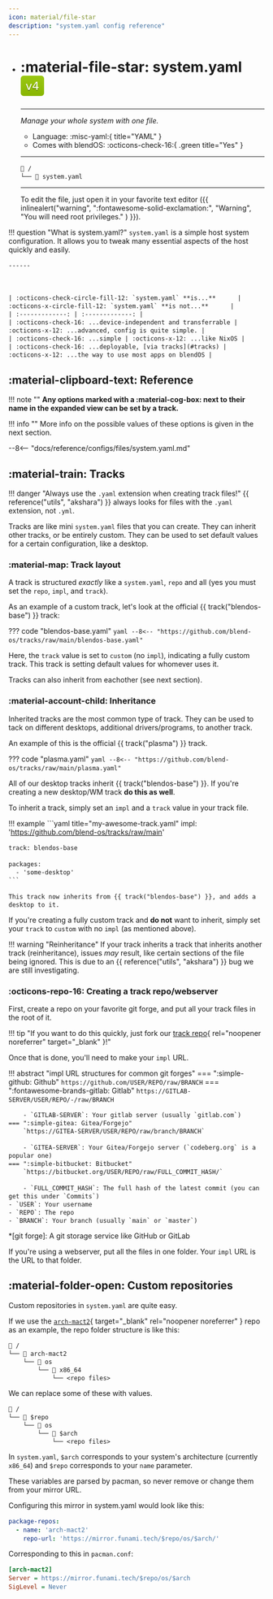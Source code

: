 ```yaml
---
icon: material/file-star
description: "system.yaml config reference"
---
```


<div class="grid cards" markdown>

-   # :material-file-star: system.yaml ![v4 badge](../../assets/img/v4.svg)
    -------

    <em>Manage your whole system with one file.</em>

    - Language: :misc-yaml:{ title="YAML" }
    - Comes with blendOS: :octicons-check-16:{ .green title="Yes" }

    --------
    ```title="File Location"
    󰉋 /
    └── 󱀺 system.yaml
    ```

    --------

    To edit the file, just open it in your favorite text editor ({{ inlinealert("warning", ":fontawesome-solid-exclamation:", "Warning", "You will need root privileges." ) }}).

</div>

<style>
.md-typeset__table {
  width: 100%;
}

.md-typeset__table table:not([class]) {
  display: table
}
</style>
!!! question "What is system.yaml?"
    `system.yaml` is a simple host system configuration. It allows you to tweak many essential aspects of the host quickly and easily.

    ------



    | :octicons-check-circle-fill-12: `system.yaml` **is...**      | :octicons-x-circle-fill-12: `system.yaml` **is not...**      |
    | :-------------: | :-------------: |
    | :octicons-check-16: ...device-independent and transferrable | :octicons-x-12: ...advanced, config is quite simple. |
    | :octicons-check-16: ...simple | :octicons-x-12: ...like NixOS |
    | :octicons-check-16: ...deployable, [via tracks](#tracks) | :octicons-x-12: ...the way to use most apps on blendOS |


## :material-clipboard-text: Reference

!!! note ""
    **Any options marked with a :material-cog-box: next to their name in the expanded view can be set by a track.**

!!! info ""
    More info on the possible values of these options is given in the next section.

--8<-- "docs/reference/configs/files/system.yaml.md"

## :material-train: Tracks

!!! danger "Always use the `.yaml` extension when creating track files!"
    {{ reference("utils", "akshara") }} always looks for files with the `.yaml` extension, not `.yml`.

Tracks are like mini `system.yaml` files that you can create. They can inherit other tracks, or be entirely custom. They can be used to set default values for a certain configuration, like a desktop.

### :material-map: Track layout

A track is structured *exactly* like a `system.yaml`, `repo` and all (yes you must set the `repo`, `impl`, and `track`).

As an example of a custom track, let's look at the official {{ track("blendos-base") }} track:

??? code "blendos-base.yaml"
    ```yaml
    --8<-- "https://github.com/blend-os/tracks/raw/main/blendos-base.yaml"
    ```

Here, the `track` value is set to `custom` (no `impl`), indicating a fully custom track. This track is setting default values for whomever uses it.

Tracks can also inherit from eachother (see next section).

### :material-account-child: Inheritance

Inherited tracks are the most common type of track. They can be used to tack on different desktops, additional drivers/programs, to another track.

An example of this is the official {{ track("plasma") }} track.

??? code "plasma.yaml"
    ```yaml
    --8<-- "https://github.com/blend-os/tracks/raw/main/plasma.yaml"
    ```

All of our desktop tracks inherit {{ track("blendos-base") }}. If you're creating a new desktop/WM track **do this as well**.

To inherit a track, simply set an `impl` and a `track` value in your track file.

!!! example
    ```yaml title="my-awesome-track.yaml"
    impl: 'https://github.com/blend-os/tracks/raw/main'

    track: blendos-base

    packages:
      - 'some-desktop'
    ```

    This track now inherits from {{ track("blendos-base") }}, and adds a desktop to it.

If you're creating a fully custom track and **do not** want to inherit, simply set your `track` to `custom` with no `impl` (as mentioned above).

!!! warning "Reinheritance"
    If your track inherits a track that inherits another track (reinheritance), issues *may* result, like certain sections of the file being ignored. This is due to an {{ reference("utils", "akshara") }} bug we are still investigating.

### :octicons-repo-16: Creating a track repo/webserver

First, create a repo on your favorite git forge, and put all your track files in the root of it.

!!! tip "If you want to do this quickly, just fork our [track repo](https://github.com/blend-os/tracks){ rel="noopener noreferrer" target="_blank" }!"

Once that is done, you'll need to make your `impl` URL.

!!! abstract "impl URL structures for common git forges"
    === ":simple-github: Github"
        `https://github.com/USER/REPO/raw/BRANCH`
    === ":fontawesome-brands-gitlab: Gitlab"
        `https://GITLAB-SERVER/USER/REPO/-/raw/BRANCH`
        
        - `GITLAB-SERVER`: Your gitlab server (usually `gitlab.com`)
    === ":simple-gitea: Gitea/Forgejo"
        `https://GITEA-SERVER/USER/REPO/raw/branch/BRANCH`

        - `GITEA-SERVER`: Your Gitea/Forgejo server (`codeberg.org` is a popular one)
    === ":simple-bitbucket: Bitbucket"
        `https://bitbucket.org/USER/REPO/raw/FULL_COMMIT_HASH/`

        - `FULL_COMMIT_HASH`: The full hash of the latest commit (you can get this under `Commits`)
    - `USER`: Your username
    - `REPO`: The repo
    - `BRANCH`: Your branch (usually `main` or `master`)

*[git forge]: A git storage service like GitHub or GitLab

If you're using a webserver, put all the files in one folder. Your `impl` URL is the URL to that folder.

## :material-folder-open: Custom repositories

Custom repositories in `system.yaml` are quite easy.

If we use the [`arch-mact2`](https://mirror.funami.tech/arch-mact2/){ target="_blank" rel="noopener noreferrer" } repo as an example, the repo folder structure is like this:

``` title="mirror.funami.tech"
󰉋 /
└── 󰉋 arch-mact2
    └── 󰉋 os
        └── 󰉋 x86_64
            └── <repo files>
```

We can replace some of these with values.

``` title="mirror.funami.tech"
󰉋 /
└── 󰉋 $repo
    └── 󰉋 os
        └── 󰉋 $arch
            └── <repo files>
```

In `system.yaml`, `$arch` corresponds to your system's architecture (currently `x86_64`) and `$repo` corresponds to your `name` parameter. 

These variables are parsed by pacman, so never remove or change them from your mirror URL. 

Configuring this mirror in system.yaml would look like this:

```yaml title="system.yaml"
package-repos:
  - name: 'arch-mact2'
    repo-url: 'https://mirror.funami.tech/$repo/os/$arch/'
```

Corresponding to this in `pacman.conf`:

```ini title="pacman.conf"
[arch-mact2]
Server = https://mirror.funami.tech/$repo/os/$arch
SigLevel = Never
```
